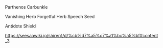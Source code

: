 Parthenos
Carbunkle


Vanishing Herb
Forgetful Herb
Speech Seed

Antidote Shield

https://seesaawiki.jp/shiren1/d/%cb%d7%a5%c7%a1%bc%a5%bf#content_3